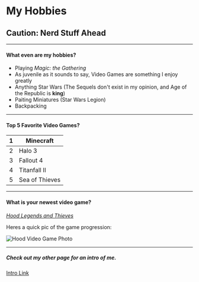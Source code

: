 My Hobbies
=====

Caution: Nerd Stuff Ahead
---
------------

#### What even are my hobbies?

+ Playing _Magic: the Gathering_
+ As juvenile as it sounds to say, Video Games are something I enjoy greatly
+ Anything Star Wars (The Sequels don't exist in my opinion, and Age of the Republic
is **king**)
+ Paiting Miniatures (Star Wars Legion)
+ Backpacking

------
#### Top 5 Favorite Video Games?

1  | Minecraft
  --- |---
2  |  Halo 3
3  |  Fallout 4  |
4  |  Titanfall II
5  |  Sea of Thieves

---

#### What is your newest video game?

[_Hood Legends and Thieves_](https://www.focus-home.com/en-us/games/hood-outlaws-legends)

Heres a quick pic of the game progression:

![Hood Video Game Photo](https://i0.wp.com/sirusgaming.com/wp-content/uploads/2021/04/hood-outlaws-and-legends-roadmap-01.jpg?resize=1024%2C576&ssl=1)


----
##### Check out my other page for an intro of me.

[Intro Link](FinalProject.md)

